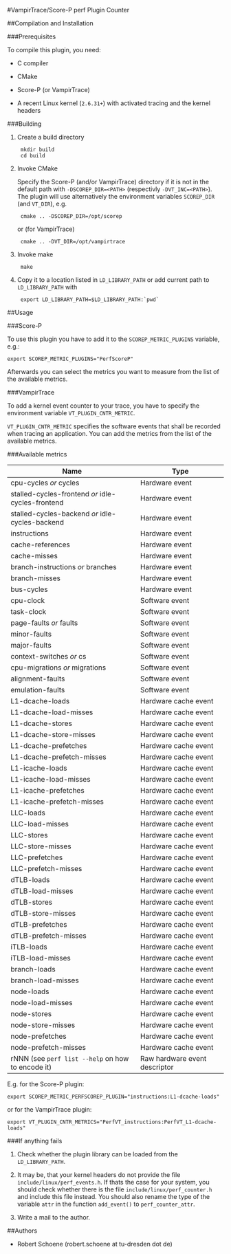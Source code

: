 #VampirTrace/Score-P perf Plugin Counter

##Compilation and Installation

###Prerequisites

To compile this plugin, you need:

* C compiler

* CMake

* Score-P (or VampirTrace)

* A recent Linux kernel (`2.6.31+`) with activated tracing and the kernel headers

###Building

1. Create a build directory

        mkdir build
        cd build

2. Invoke CMake

    Specify the Score-P (and/or VampirTrace) directory if it is not in the default path with
    `-DSCOREP_DIR=<PATH>` (respectivly `-DVT_INC=<PATH>`). The plugin will use alternatively the
    environment variables `SCOREP_DIR` (and `VT_DIR`), e.g.

        cmake .. -DSCOREP_DIR=/opt/scorep

    or (for VampirTrace)

        cmake .. -DVT_DIR=/opt/vampirtrace

3. Invoke make

        make

4. Copy it to a location listed in `LD_LIBRARY_PATH` or add current path to `LD_LIBRARY_PATH` with

        export LD_LIBRARY_PATH=$LD_LIBRARY_PATH:`pwd`

##Usage

###Score-P

To use this plugin you have to add it to the `SCOREP_METRIC_PLUGINS` variable, e.g.:

    export SCOREP_METRIC_PLUGINS="PerfScoreP"

Afterwards you can select the metrics you want to measure from the list of the available metrics.

###VampirTrace

To add a kernel event counter to your trace, you have to specify the environment variable
`VT_PLUGIN_CNTR_METRIC`.

`VT_PLUGIN_CNTR_METRIC` specifies the software events that shall be recorded when tracing an
application. You can add the metrics from the list of the available metrics.

###Available metrics

| Name                                               | Type                          |
| -------------------------------------------------- | ----------------------------- |
| cpu-cycles *or* cycles                             | Hardware event                |
| stalled-cycles-frontend *or* idle-cycles-frontend  | Hardware event                |
| stalled-cycles-backend *or* idle-cycles-backend    | Hardware event                |
| instructions                                       | Hardware event                |
| cache-references                                   | Hardware event                |
| cache-misses                                       | Hardware event                |
| branch-instructions *or* branches                  | Hardware event                |
| branch-misses                                      | Hardware event                |
| bus-cycles                                         | Hardware event                |
| cpu-clock                                          | Software event                |
| task-clock                                         | Software event                |
| page-faults *or* faults                            | Software event                |
| minor-faults                                       | Software event                |
| major-faults                                       | Software event                |
| context-switches *or* cs                           | Software event                |
| cpu-migrations *or* migrations                     | Software event                |
| alignment-faults                                   | Software event                |
| emulation-faults                                   | Software event                |
| L1-dcache-loads                                    | Hardware cache event          |
| L1-dcache-load-misses                              | Hardware cache event          |
| L1-dcache-stores                                   | Hardware cache event          |
| L1-dcache-store-misses                             | Hardware cache event          |
| L1-dcache-prefetches                               | Hardware cache event          |
| L1-dcache-prefetch-misses                          | Hardware cache event          |
| L1-icache-loads                                    | Hardware cache event          |
| L1-icache-load-misses                              | Hardware cache event          |
| L1-icache-prefetches                               | Hardware cache event          |
| L1-icache-prefetch-misses                          | Hardware cache event          |
| LLC-loads                                          | Hardware cache event          |
| LLC-load-misses                                    | Hardware cache event          |
| LLC-stores                                         | Hardware cache event          |
| LLC-store-misses                                   | Hardware cache event          |
| LLC-prefetches                                     | Hardware cache event          |
| LLC-prefetch-misses                                | Hardware cache event          |
| dTLB-loads                                         | Hardware cache event          |
| dTLB-load-misses                                   | Hardware cache event          |
| dTLB-stores                                        | Hardware cache event          |
| dTLB-store-misses                                  | Hardware cache event          |
| dTLB-prefetches                                    | Hardware cache event          |
| dTLB-prefetch-misses                               | Hardware cache event          |
| iTLB-loads                                         | Hardware cache event          |
| iTLB-load-misses                                   | Hardware cache event          |
| branch-loads                                       | Hardware cache event          |
| branch-load-misses                                 | Hardware cache event          |
| node-loads                                         | Hardware cache event          |
| node-load-misses                                   | Hardware cache event          |
| node-stores                                        | Hardware cache event          |
| node-store-misses                                  | Hardware cache event          |
| node-prefetches                                    | Hardware cache event          |
| node-prefetch-misses                               | Hardware cache event          |
| rNNN (see `perf list --help` on how to encode it)  | Raw hardware event descriptor |

E.g. for the Score-P plugin:

    export SCOREP_METRIC_PERFSCOREP_PLUGIN="instructions:L1-dcache-loads"

or for the VampirTrace plugin:

    export VT_PLUGIN_CNTR_METRICS="PerfVT_instructions:PerfVT_L1-dcache-loads"

###If anything fails

1. Check whether the plugin library can be loaded from the `LD_LIBRARY_PATH`.

2. It may be, that your kernel headers do not provide the file `include/linux/perf_events.h`.
    If thats the case for your system, you should check whether there is the file
    `include/linux/perf_counter.h` and include this file instead. You should also rename the type of
    the variable `attr` in the function `add_event()` to `perf_counter_attr`.

3. Write a mail to the author.

##Authors

* Robert Schoene (robert.schoene at tu-dresden dot de)
